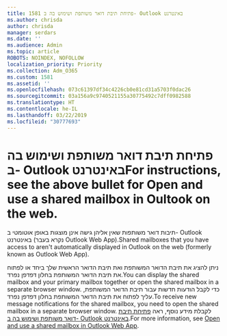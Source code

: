 ```yaml
---
title: 1581 פתיחת תיבת דואר משותפת ושימוש בה ב- Outlook באינטרנט
ms.author: chrisda
author: chrisda
manager: serdars
ms.date: ''
ms.audience: Admin
ms.topic: article
ROBOTS: NOINDEX, NOFOLLOW
localization_priority: Priority
ms.collection: Adm_O365
ms.custom: 1581
ms.assetid: ''
ms.openlocfilehash: 073c61397df34c4226cb0e81cd31a5703f0dac26
ms.sourcegitcommit: 03a156a9c9740521155a30775492c7dff0982588
ms.translationtype: HT
ms.contentlocale: he-IL
ms.lasthandoff: 03/22/2019
ms.locfileid: "30777693"
---
```

# <a name="open-and-use-a-shared-mailbox-in-outlook-on-the-web"></a><span data-ttu-id="95101-102">פתיחת תיבת דואר משותפת ושימוש בה ב- Outlook באינטרנט</span><span class="sxs-lookup"><span data-stu-id="95101-102">For instructions, see the above bullet for Open and use a shared mailbox in Oultook on the web.</span></span>

<span data-ttu-id="95101-103">תיבות דואר משותפות שאין אליהן גישה אינן מוצגות באופן אוטומטי ב- Outlook באינטרנט (נקרא בעבר Outlook Web App).</span><span class="sxs-lookup"><span data-stu-id="95101-103">Shared mailboxes that you have access to aren't automatically displayed in Outlook on the web (formerly known as Outlook Web App).</span></span>

<span data-ttu-id="95101-104">ניתן להציג את תיבת הדואר המשותפת ואת תיבת הדואר הראשית שלך ביחד או לפתוח את תיבת הדואר המשותפת בחלון דפדפן נפרד.</span><span class="sxs-lookup"><span data-stu-id="95101-104">You can display the shared mailbox and your primary mailbox together or open the shared mailbox in a separate browser window.</span></span> <span data-ttu-id="95101-105">כדי לקבל הודעות חדשות עבור תיבת הדואר המשותפת, עליך לפתוח את תיבת הדואר המשותפת בחלון דפדפן נפרד.</span><span class="sxs-lookup"><span data-stu-id="95101-105">To receive new message notifications for the shared mailbox, you need to open the shared mailbox in a separate browser window.</span></span> <span data-ttu-id="95101-106">לקבלת מידע נוסף, ראה [פתיחת תיבת דואר משותפת ושימוש בה ב- Outlook באינטרנט](https://support.office.com/article/BC127866-42BE-4DE7-92AE-1EF2F787FD5C).</span><span class="sxs-lookup"><span data-stu-id="95101-106">For more information, see [Open and use a shared mailbox in Outlook Web App](https://support.office.com/article/BC127866-42BE-4DE7-92AE-1EF2F787FD5C).</span></span>